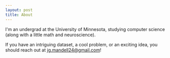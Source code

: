 ```yaml
---
layout: post
title: About
---
```


I'm an undergrad at the University of Minnesota, studying computer science (along with a little math and neuroscience).

If you have an intriguing dataset, a cool problem, or an exciting idea, you should reach out at jg.mandell24@gmail.com!
